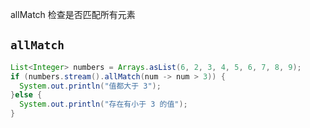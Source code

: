 allMatch 检查是否匹配所有元素

## `allMatch`

```java
List<Integer> numbers = Arrays.asList(6, 2, 3, 4, 5, 6, 7, 8, 9);
if (numbers.stream().allMatch(num -> num > 3)) {
  System.out.println("值都大于 3");
}else {
  System.out.println("存在有小于 3 的值");
}
```

